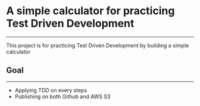 # A simple calculator for practicing Test Driven Development
***

This project is for practicing Test Driven Development by building a simple calculator

## Goal
***
- Applying TDD on every steps
- Publishing on both Github and AWS S3
